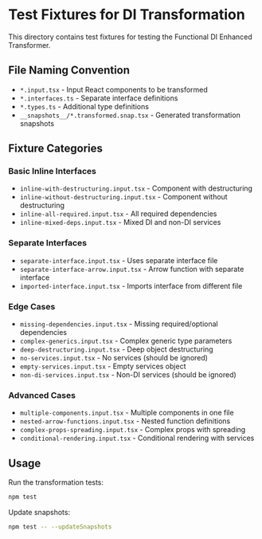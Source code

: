 # Test Fixtures for DI Transformation

This directory contains test fixtures for testing the Functional DI Enhanced Transformer.

## File Naming Convention

- `*.input.tsx` - Input React components to be transformed
- `*.interfaces.ts` - Separate interface definitions
- `*.types.ts` - Additional type definitions
- `__snapshots__/*.transformed.snap.tsx` - Generated transformation snapshots

## Fixture Categories

### Basic Inline Interfaces
- `inline-with-destructuring.input.tsx` - Component with destructuring
- `inline-without-destructuring.input.tsx` - Component without destructuring
- `inline-all-required.input.tsx` - All required dependencies
- `inline-mixed-deps.input.tsx` - Mixed DI and non-DI services

### Separate Interfaces
- `separate-interface.input.tsx` - Uses separate interface file
- `separate-interface-arrow.input.tsx` - Arrow function with separate interface
- `imported-interface.input.tsx` - Imports interface from different file

### Edge Cases
- `missing-dependencies.input.tsx` - Missing required/optional dependencies
- `complex-generics.input.tsx` - Complex generic type parameters
- `deep-destructuring.input.tsx` - Deep object destructuring
- `no-services.input.tsx` - No services (should be ignored)
- `empty-services.input.tsx` - Empty services object
- `non-di-services.input.tsx` - Non-DI services (should be ignored)

### Advanced Cases
- `multiple-components.input.tsx` - Multiple components in one file
- `nested-arrow-functions.input.tsx` - Nested function definitions
- `complex-props-spreading.input.tsx` - Complex props with spreading
- `conditional-rendering.input.tsx` - Conditional rendering with services

## Usage

Run the transformation tests:
```bash
npm test
```

Update snapshots:
```bash
npm test -- --updateSnapshots
```
